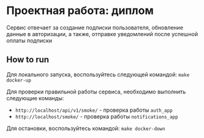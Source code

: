 # Проектная работа: диплом

Сервис отвечает за создание подписки пользователя, обновление данные в авторизации, а также, отправке уведомлений после успешной оплаты подписки

## How to run

Для локального запуска, воспользуйтесь следующей командой:
`make docker-up`

Для проверки правильной работы сервиса, необходимо выполнить следующие команды:
- `http://localhost/api/v1/smoke/` - проверка работы `auth_app`
- `http://localhost/smoke/` - проверка работы `notifications_app`

Для остановки, воспользуйтесь командой:
`make docker-down`
